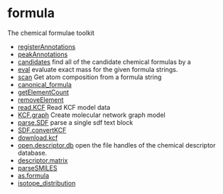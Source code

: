 # formula

The chemical formulae toolkit

+ [registerAnnotations](formula/registerAnnotations.1) 
+ [peakAnnotations](formula/peakAnnotations.1) 
+ [candidates](formula/candidates.1) find all of the candidate chemical formulas by a 
+ [eval](formula/eval.1) evaluate exact mass for the given formula strings.
+ [scan](formula/scan.1) Get atom composition from a formula string
+ [canonical_formula](formula/canonical_formula.1) 
+ [getElementCount](formula/getElementCount.1) 
+ [removeElement](formula/removeElement.1) 
+ [read.KCF](formula/read.KCF.1) Read KCF model data
+ [KCF.graph](formula/KCF.graph.1) Create molecular network graph model
+ [parse.SDF](formula/parse.SDF.1) parse a single sdf text block
+ [SDF.convertKCF](formula/SDF.convertKCF.1) 
+ [download.kcf](formula/download.kcf.1) 
+ [open.descriptor.db](formula/open.descriptor.db.1) open the file handles of the chemical descriptor database.
+ [descriptor.matrix](formula/descriptor.matrix.1) 
+ [parseSMILES](formula/parseSMILES.1) 
+ [as.formula](formula/as.formula.1) 
+ [isotope_distribution](formula/isotope_distribution.1) 
